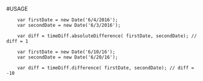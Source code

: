#USAGE

		var firstDate = new Date('6/4/2016');
		var secondDate = new Date('6/3/2016');

		var diff = timeDiff.absoluteDifference(	firstDate, secondDate); // diff = 1

		var firstDate = new Date('6/10/16');
		var secondDate = new Date('6/20/16');

		var diff = timeDiff.difference( firstDate, secondDate); // diff = -10

